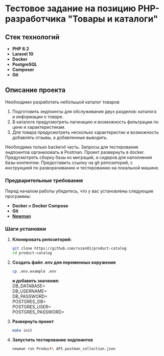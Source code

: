 # Тестовое задание на позицию PHP-разработчика "Товары и каталоги"

## Стек технологий

- **PHP 8.2**
- **Laravel 10**
- **Docker**
- **PostgreSQL**
- **Composer**
- **Git**

## Описание проекта

Необходимо разработать небольшой каталог товаров

1. Подготовить эндпоинты для обслуживания двух разделов: каталога и информации о товаре. 
2. В каталоге предусмотреть пагинацию и возможность фильтрации по цене и характеристикам. 
3. Для товара предусмотреть несколько характеристик и возможность добавлять отзывы, а добавленные выводить.

Необходима только backend часть. Запросы для тестирования эндпоинтов организовать в Postman. Проект развернуть в docker. Предусмотреть сборку базы из миграций, и сидеров для наполнения базы контентом. Предоставить ссылку на git репозиторий, с инструкцией по разворачиванию и тестированию на локальной машине.

### Предварительные требования

Перед началом работы убедитесь, что у вас установлены следующие программы:
- **Docker** и **Docker Compose**
- **Git**
- **[Newman](https://www.npmjs.com/package/newman)**

### Шаги установки

1. **Клонировать репозиторий:**

   ```bash
   git clone https://github.com/ruzen01/product-catalog
   cd product-catalog
   ```
2. **Создать файл .env для переменных коружения**
   ```bash
   cp .env.example .env
   ```
   **и добавить значения:**  
   DB_DATABASE=  
   DB_USERNAME=  
   DB_PASSWORD=  
   POSTGRES_DB=  
   POSTGRES_USER=  
   POSTGRES_PASSWORD=  

3. **Развернуть проект**
   ```bash
   make init
   ```
4. **Запустить тестирование эндпоинтов**
   ```bash
   newman run Product\ API.postman_collection.json
   ```
